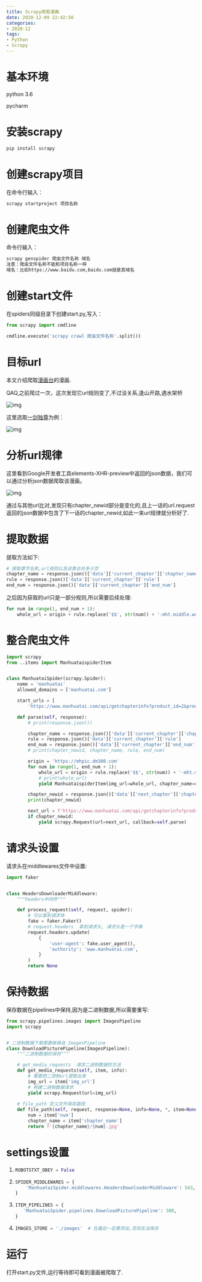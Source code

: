 ```yaml
---
title: Scrapy爬取漫画 
date: 2020-12-09 22:42:50
categories:
- 2020-12
tags:
- Python
- Scrapy
---
```



# 基本环境

python 3.6

pycharm

# 安装scrapy

```sh
pip install scrapy
```

# 创建scrapy项目

在命令行输入：

```sh
scrapy startproject 项目名称
```

# 创建爬虫文件

命令行输入：

```sh
scrapy genspider 爬虫文件名称 域名
注意：爬虫文件名称不能和项目名称一样
域名：比如https://www.baidu.com,baidu.com就是其域名
```

# 创建start文件

在spiders同级目录下创建start.py,写入：

```py
from scrapy import cmdline

cmdline.execute('scrapy crawl 爬虫文件名称'.split())
```



# 目标url

本文介绍爬取[漫画台](https://www.manhuatai.com/)的漫画.

QAQ,之前爬过一次，这次发现它url规则变了,不过没关系,逢山开路,遇水架桥

![img](https://cdn.jsdelivr.net/gh/Monster1314/blog/img/manhuatai1.png)

这里选取[一剑独尊](https://www.manhuatai.com/yjdz/)为例：

![img](https://cdn.jsdelivr.net/gh/Monster1314/blog/img/manhuatai2.png)

# 分析url规律

这里看到Google开发者工具elements-XHR-preview中返回的json数据，我们可以通过分析json数据爬取该漫画。

![img](https://cdn.jsdelivr.net/gh/Monster1314/blog/img/manhuatai3.png)

通过与其他url比对,发现只有chapter_newid部分是变化的,且上一话的url.request返回的json数据中包含了下一话的chapter_newid,如此一来url规律就分析好了.

# 提取数据

提取方法如下:

```python
# 提取章节名称,url规则以及该章总共多少页
chapter_name = response.json()['data']['current_chapter']['chapter_name']
rule = response.json()['data']['current_chapter']['rule']
end_num = response.json()['data']['current_chapter']['end_num']
```

之后因为获取的url只是一部分规则,所以需要后续处理:

```python
for num in range(1, end_num + 1):
	whole_url = origin + rule.replace('$$', str(num)) + '-mht.middle.webp'
```

# 整合爬虫文件

```python
import scrapy
from ..items import ManhuataispiderItem


class ManhuataiSpider(scrapy.Spider):
    name = 'manhuatai'
    allowed_domains = ['manhuatai.com']

    start_urls = [
        'https://www.manhuatai.com/api/getchapterinfo?product_id=2&productname=mht&platformname=pc&comic_id=108393&chapter_newid=di1hua-1600506710013']

    def parse(self, response):
        # print(response.json())

        chapter_name = response.json()['data']['current_chapter']['chapter_name']
        rule = response.json()['data']['current_chapter']['rule']
        end_num = response.json()['data']['current_chapter']['end_num']
        # print(chapter_newid, chapter_name, rule, end_num)

        origin = 'https://mhpic.dm300.com'
        for num in range(1, end_num + 1):
            whole_url = origin + rule.replace('$$', str(num)) + '-mht.middle.webp'
            # print(whole_url)
            yield ManhuataispiderItem(img_url=whole_url, chapter_name=chapter_name, num=num)

        chapter_newid = response.json()['data']['next_chapter']['chapter_newid']
        print(chapter_newid)

        next_url = f'https://www.manhuatai.com/api/getchapterinfo?product_id=2&productname=mht&platformname=pc&comic_id=108393&chapter_newid={chapter_newid}'
        if chapter_newid:
            yield scrapy.Request(url=next_url, callback=self.parse)

```

# 请求头设置

请求头在middlewares文件中设置:

```python
import faker


class HeadersDownloaderMiddleware:
    """headers中间件"""

    def process_request(self, request, spider):
        # 可以拿到请求体
        fake = faker.Faker()
        # request.headers  拿到请求头, 请求头是一个字典
        request.headers.update(
            {
                'user-agent': fake.user_agent(),
                'authority': 'www.manhuatai.com',
            }
        )
        return None
```

# 保持数据

保存数据在pipelines中保持,因为是二进制数据,所以需要重写:

```python
from scrapy.pipelines.images import ImagesPipeline
import scrapy


# 二进制数据下载需要继承自 ImagesPipeline
class DownloadPicturePipeline(ImagesPipeline):
    """二进制数据的保存"""

    # get_media_requests  请求二进制数据的方法
    def get_media_requests(self, item, info):
        # 需要把二进制url提取出来
        img_url = item['img_url']
        # 构建二进制数据请求
        yield scrapy.Request(url=img_url)
	
    # file_path 定义文件保存路径
    def file_path(self, request, response=None, info=None, *, item=None):
        num = item['num']
        chapter_name = item['chapter_name']
        return f'{chapter_name}/{num}.jpg'
```

# settings设置

1. ```python
   ROBOTSTXT_OBEY = False
   ```

2. ```python
   SPIDER_MIDDLEWARES = {
       'ManhuataiSpider.middlewares.HeadersDownloaderMiddleware': 543,
   }
   ```

3. ```python
   ITEM_PIPELINES = {
      'ManhuataiSpider.pipelines.DownloadPicturePipeline': 300,
   }
   ```

4. ```python
   IMAGES_STORE = './images'  # 在最后一定要添加,否则无法保存
   ```



# 运行

打开start.py文件,运行等待即可看到漫画被爬取了.